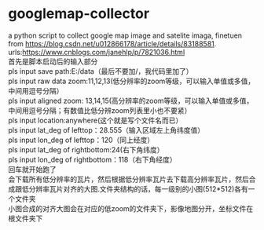 # googlemap-collector<br>
a python script to collect google map image and satelite imaga, finetuen from https://blog.csdn.net/u012866178/article/details/83188581. urls:https://www.cnblogs.com/janehlp/p/7821036.html<br>
首先是脚本启动后的输入部分<br>
pls input save path:E:/data（最后不要加/，我代码里加了）<br>
pls input raw data zoom:11,12,13(低分辨率的zoom等级，可以输入单值或多值，中间用逗号分隔）<br>
pls input aligned zoom: 13,14,15(高分辨率的zoom等级，可以输入单值或多值，中间用逗号分隔；有数值比低分辨zoom列表里小也不要紧）<br>
pls input location:anywhere(这个就是写个文件名而已）<br>
pls input lat_deg of lefttop：28.555（输入区域左上角纬度值）<br>
pls input lon_deg of lefttop：120（同上经度）<br>
pls input lat_deg of rightbottom:24(右下角纬度）<br>
pls input lon_deg of rightbottom：118（右下角经度）<br>
回车就开始跑了<br>
会下载所有低分辨率的瓦片，然后根据低分辨率瓦片去下载高分辨率瓦片，然后合成跟低分辨率瓦片对齐的大图.文件夹结构的话，每一级别的小图(512*512)各有一个文件夹<br>
小图合成的对齐大图会在对应的低zoom的文件夹下，影像地图分开，坐标文件在根文件夹下<br>
